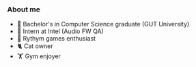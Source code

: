 ### About me

- 🏫 Bachelor's in Computer Science graduate (GUT University)
- 🔵 Intern at Intel (Audio FW QA)
- 🎵 Rythym games enthusiast
- 🐈 Cat owner
- 🏋️ Gym enjoyer
